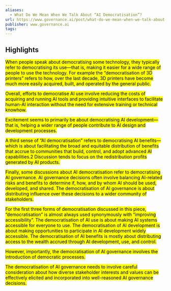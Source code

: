 ```yaml
---
aliases:
  - What Do We Mean When We Talk About “AI Democratisation”?
url: https://www.governance.ai/post/what-do-we-mean-when-we-talk-about-ai-democratisation
publisher: www.governance.ai
tags:
---
```


## Highlights
<mark>When people speak about democratising some technology, they typically refer to democratising its use—that is, making it easier for a wide range of people to use the technology. For example the “democratisation of 3D printers” refers to how, over the last decade, 3D printers have become much more easily acquired, built, and operated by the general public.</mark>

<mark>Overall, efforts to democratise AI use involve reducing the costs of acquiring and running AI tools and providing intuitive interfaces to facilitate human-AI interaction without the need for extensive training or technical knowhow.</mark>

<mark>Excitement seems to primarily be about democratising AI development—that is, helping a wider range of people contribute to AI design and development processes.</mark>

<mark>A third sense of “AI democratisation” refers to democratising AI benefits—which is about facilitating the broad and equitable distribution of benefits that accrue to communities that build, control, and adopt advanced AI capabilities.2 Discussion tends to focus on the redistribution profits generated by AI products.</mark>

<mark>Finally, some discussions about AI democratisation refer to democratising AI governance. AI governance decisions often involve balancing AI-related risks and benefits to determine if, how, and by whom AI should be used, developed, and shared. The democratisation of AI governance is about distributing influence over these decisions to a wider community of stakeholders.</mark>

<mark>For the first three forms of democratisation discussed in this piece, “democratisation” is almost always used synonymously with “improving accessibility”. The democratisation of AI use is about making AI systems accessible for everyone to use. The democratisation of AI development is about making opportunities to participate in AI development widely accessible. The democratisation of AI benefits is mostly about distributing access to the wealth accrued through AI development, use, and control.</mark>

<mark>However, importantly, the democratisation of AI governance involves the introduction of democratic processes.</mark>

<mark>The democratisation of AI governance needs to involve careful consideration about how diverse stakeholder interests and values can be effectively elicited and incorporated into well-reasoned AI governance decisions.</mark>

